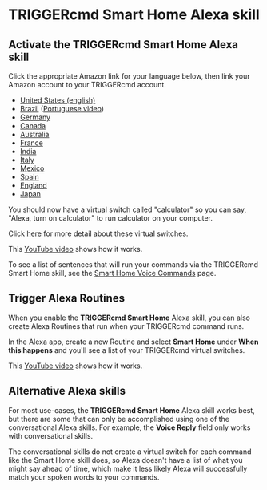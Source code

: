 # TRIGGERcmd Smart Home Alexa skill

## Activate the **TRIGGERcmd Smart Home** Alexa skill

Click the appropriate Amazon link for your language below, then link your Amazon account to your TRIGGERcmd account.  

* [United States (english)](https://www.amazon.com/dp/B07P1MMFRP)
* [Brazil](https://www.amazon.com.br/VanderMey-Consulting-LLC-TRIGGERcmd-Smart/dp/B07P1MMFRP)  ([Portuguese video](https://www.youtube.com/watch?v=FTxIabp8CRg))
* [Germany](https://www.amazon.de/VanderMey-Consulting-LLC-TRIGGERcmd-Smart/dp/B07P1MMFRP)
* [Canada](https://www.amazon.ca/VanderMey-Consulting-LLC-TRIGGERcmd-Smart/dp/B07P1MMFRP)
* [Australia](https://www.amazon.com.au/VanderMey-Consulting-LLC-TRIGGERcmd-Smart/dp/B07P1MMFRP)
* [France](https://www.amazon.fr/VanderMey-Consulting-LLC-TRIGGERcmd-Smart/dp/B07P1MMFRP)
* [India](https://www.amazon.in/VanderMey-Consulting-LLC-TRIGGERcmd-Smart/dp/B07P1MMFRP)
* [Italy](https://www.amazon.it/VanderMey-Consulting-LLC-TRIGGERcmd-Smart/dp/B07P1MMFRP)
* [Mexico](https://www.amazon.com.mx/VanderMey-Consulting-LLC-Inteligente-TRIGGERcmd/dp/B07P1MMFRP)
* [Spain](https://www.amazon.es/VanderMey-Consulting-LLC-Inteligente-TRIGGERcmd/dp/B07P1MMFRP)
* [England](https://www.amazon.co.uk/VanderMey-Consulting-LLC-TRIGGERcmd-Smart/dp/B07P1MMFRP)
* [Japan](https://www.amazon.co.jp/VanderMey-Consulting-LLC-TRIGGERcmd-Smart/dp/B07P1MMFRP)

You should now have a virtual switch called "calculator" so you can say, "Alexa, turn on calculator" to run calculator on your computer.

Click [here](./SmartHomeSwitches.md) for more detail about these virtual switches.

This [YouTube video](https://www.youtube.com/watch?v=9Jm_s9sTZXw) shows how it works.

To see a list of sentences that will run your commands via the TRIGGERcmd Smart Home skill, see the [Smart Home Voice Commands](https://www.triggercmd.com/user/command/shprintlist) page.

## Trigger Alexa Routines

When you enable the **TRIGGERcmd Smart Home** Alexa skill, you can also create Alexa Routines that run when your TRIGGERcmd command runs.  

In the Alexa app, create a new Routine and select **Smart Home** under **When this happens** and you'll see a list of your TRIGGERcmd virtual switches.  

This [YouTube video](https://www.youtube.com/watch?v=nrqj-OwDpGE) shows how it works.

## Alternative Alexa skills

For most use-cases, the **TRIGGERcmd Smart Home** Alexa skill works best, but there are some that can only be accomplished using one of the conversational Alexa skills.  For example, the **Voice Reply** field only works with conversational skills.

The conversational skills do not create a virtual switch for each command like the Smart Home skill does, so Alexa doesn't have a list of what you might say ahead of time, which make it less likely Alexa will successfully match your spoken words to your commands.  